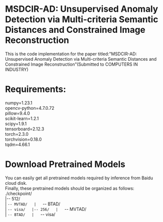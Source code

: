 # MSDCIR-AD: Unsupervised Anomaly Detection via Multi-criteria Semantic Distances and Constrained Image Reconstruction
This is the code implementation for the paper titled:"MSDCIR-AD: Unsupervised Anomaly Detection via Multi-criteria Semantic Distances and Constrained Image Reconstruction"(Submitted to COMPUTERS IN INDUSTRY)

# Requirements:
numpy=1.23.1  
opencv-python=4.7.0.72  
pillow=9.4.0  
scikit-learn=1.2.1  
scipy=1.9.1  
tensorboard=2.12.3  
torch=2.3.0  
torchvision=0.18.0  
tqdm=4.66.1

# Download Pretrained Models
You can easily get all pretrained models required by inference from Baidu cloud disk.   
Finally, these pretrained models should be organized as follows:  
./checkpoint/  
|-- 512/  
|   `-- MVTAD/  
|   `-- BTAD/  
|   `-- visa/  
|-- 256/  
|   `-- MVTAD/  
|   `-- BTAD/  
|   `-- visa/
